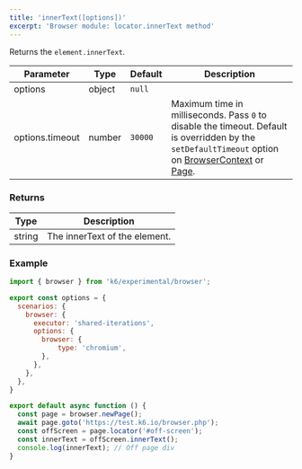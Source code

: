 ```yaml
---
title: 'innerText([options])'
excerpt: 'Browser module: locator.innerText method'
---
```


Returns the `element.innerText`.

<TableWithNestedRows>

| Parameter       | Type   | Default | Description                                                                                                                                                                                                                           |
|-----------------|--------|---------|---------------------------------------------------------------------------------------------------------------------------------------------------------------------------------------------------------------------------------------|
| options         | object | `null`  |                                                                                                                                                                                                                      |
| options.timeout | number | `30000` | Maximum time in milliseconds. Pass `0` to disable the timeout. Default is overridden by the `setDefaultTimeout` option on [BrowserContext](/javascript-api/k6-experimental/browser/browsercontext/) or [Page](/javascript-api/k6-experimental/browser/page/). |

</TableWithNestedRows>

### Returns

| Type   | Description                    |
|--------|--------------------------------|
| string | The innerText of the element. |

### Example

<CodeGroup labels={[]}>

```javascript
import { browser } from 'k6/experimental/browser';

export const options = {
  scenarios: {
    browser: {
      executor: 'shared-iterations',
      options: {
        browser: {
            type: 'chromium',
        },
      },
    },
  },
}

export default async function () {
  const page = browser.newPage();
  await page.goto('https://test.k6.io/browser.php');
  const offScreen = page.locator('#off-screen');
  const innerText = offScreen.innerText();
  console.log(innerText); // Off page div
}
```

</CodeGroup>
